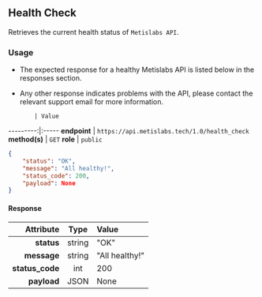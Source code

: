 ## Health Check

Retrieves the current health status of `Metislabs API`.

### Usage

* The expected response for a healthy Metislabs API is listed below in the responses section.
* Any other response indicates problems with the API, please contact the relevant support email for more information.

          | Value
---------:|:-----
__endpoint__ | `https://api.metislabs.tech/1.0/health_check`
__method(s)__ | `GET`
__role__ | `public`

```json
{
    "status": "OK",
    "message": "All healthy!",
    "status_code": 200,
    "payload": None
}
```

#### Response

 Attribute | Type | Value
---------:|:----:|:-----
__status__ | string | "OK"
__message__ | string | "All healthy!"
__status_code__ | int | 200
__payload__ | JSON | None

